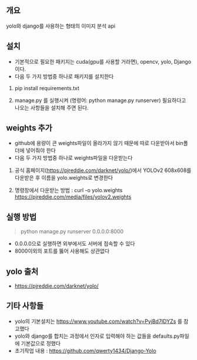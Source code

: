 ## 개요
yolo와 django를 사용하는 형태의 이미지 분석 api

## 설치
* 기본적으로 필요한 패키지는 cuda(gpu를 사용할 거라면), opencv, yolo, Django 이다.
* 다음 두 가지 방법중 하나로 패키지를 설치한다
1. pip install requirements.txt

2. manage.py 를 실행시켜 (명령어: python manage.py runserver) 필요하다고 나오는 사항들을 설치해 주면 된다.

## weights 추가
* github에 용량이 큰 weights파일이 올라가지 않기 때문에 따로 다운받아서 bin폴더에 넣어줘야 한다
* 다음 두 가지 방법중 하나로 weights파일을 다운받는다
1. 공식 홈페이지(https://pjreddie.com/darknet/yolo/)에서 YOLOv2 608x608를 다운받은 후 이름을 yolo.weights로 변경한다

2. 명령창에서 다운받는 방법 : curl -o yolo.weights https://pjreddie.com/media/files/yolov2.weights

## 실행 방법 
> python manage.py runserver 0.0.0.0:8000
* 0.0.0.0으로 실행하면 외부에서도 서버에 접속할 수 있다 
* 8000이외의 포트를 뚫어 사용해도 상관없다



## yolo 출처 
* https://pjreddie.com/darknet/yolo/

## 기타 사항들
* yolo의 기본설치는 https://www.youtube.com/watch?v=PyjBd7IDYZs 를 참고했다
* yolo와 django를 합치는 과정에서 인자로 입력해야 하는 값들을 defaults.py파일에 기본값으로 정했다 
* 초기작업 내용 : https://github.com/qwerty1434/Django-Yolo

